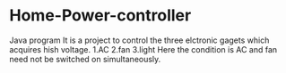 # Home-Power-controller
Java program
 It is a project to control the three elctronic gagets which acquires hish voltage.
 1.AC
 2.fan
 3.light
 Here the condition is AC and fan need not be switched on simultaneously.
